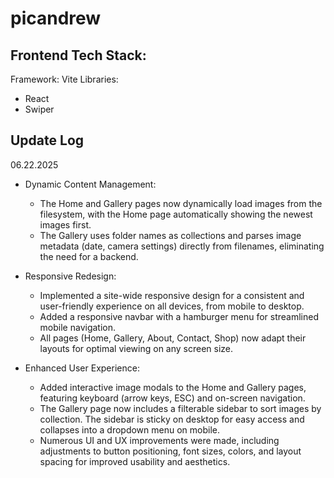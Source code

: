 # picandrew


## Frontend Tech Stack:
Framework: Vite
Libraries:
- React
- Swiper

## Update Log

06.22.2025
- Dynamic Content Management:
  - The Home and Gallery pages now dynamically load images from the filesystem, with the Home page automatically showing the newest images first.
  - The Gallery uses folder names as collections and parses image metadata (date, camera settings) directly from filenames, eliminating the need for a backend.

- Responsive Redesign:
  - Implemented a site-wide responsive design for a consistent and user-friendly experience on all devices, from mobile to desktop.
  - Added a responsive navbar with a hamburger menu for streamlined mobile navigation.
  - All pages (Home, Gallery, About, Contact, Shop) now adapt their layouts for optimal viewing on any screen size.

- Enhanced User Experience:
  - Added interactive image modals to the Home and Gallery pages, featuring keyboard (arrow keys, ESC) and on-screen navigation.
  - The Gallery page now includes a filterable sidebar to sort images by collection. The sidebar is sticky on desktop for easy access and collapses into a dropdown menu on mobile.
  - Numerous UI and UX improvements were made, including adjustments to button positioning, font sizes, colors, and layout spacing for improved usability and aesthetics.